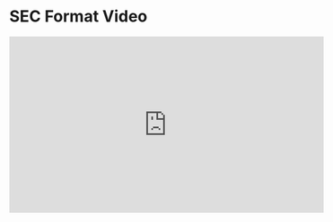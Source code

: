 # SEC Format Video

<iframe width="560" height="315" src="https://www.youtube.com/embed/JH6TWD8cDqo?rel=0" frameborder="0" allow="autoplay; encrypted-media" allowfullscreen></iframe>
